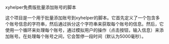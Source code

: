 xyhelper免费版批量添加账号的脚本

这个项目是一个用于批量添加账号到xyhelper的脚本。它首先定义了一个包含多个账号信息的字符串，然后通过拆分这个字符串来获取每个账号的信息。然后，它使用一个循环来处理每个账号，通过模拟用户的操作（点击按钮，输入信息）来添加账号。在处理每个账号之间，它会暂停一段时间（默认为5000毫秒）。

